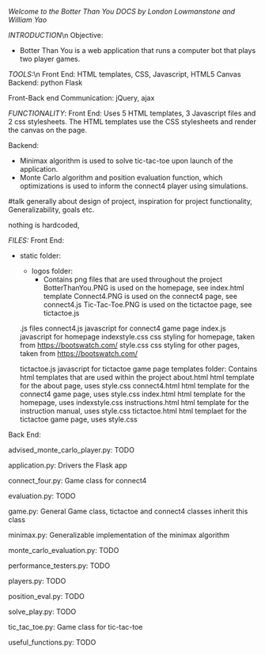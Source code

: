 *Welcome to the Botter Than You DOCS by London Lowmanstone and William Yao*

*INTRODUCTION*\n
Objective:
- Botter Than You is a web application that runs a computer bot that plays two player games.

*TOOLS:*\n
Front End:
HTML templates, CSS, Javascript, HTML5 Canvas
Backend:
python Flask

Front-Back end Communication: jQuery, ajax

*FUNCTIONALITY*:
Front End: 
Uses 5 HTML templates, 3 Javascript files and 2 css stylesheets. The HTML templates use the CSS stylesheets and
render the canvas on the page.

Backend: 
- Minimax algorithm is used to solve tic-tac-toe upon launch of the application. 
- Monte Carlo algorithm and position evaluation function, which optimizations is used to inform the 
connect4 player using simulations.


#talk generally about design of project, inspiration for project functionality, Generalizability, goals etc.


nothing is hardcoded, 

*FILES:*
Front End:
- static folder:
    - logos folder:
        - Contains png files that are used throughout the project
    BotterThanYou.PNG is used on the homepage, see index.html template
    Connect4.PNG is used on the connect4 page, see connect4.js
    Tic-Tac-Toe.PNG is used on the tictactoe page, see tictactoe.js
    
    .js files
    connect4.js
        javascript for connect4 game page
    index.js
        javascript for homepage
    indexstyle.css
        css styling for homepage, taken from https://bootswatch.com/
    style.css
        css styling for other pages, taken from https://bootswatch.com/
    
    tictactoe.js
        javascript for tictactoe game page
templates folder:
    Contains html templates that are used within the project
    about.html
        html template for the about page, uses style.css
    connect4.html
        html template for the connect4 game page, uses style.css
    index.html
        html template for the homepage, uses indexstyle.css
    instructions.html
        html template for the instruction manual, uses style.css
    tictactoe.html
        html templaet for the tictactoe game page, uses style.css


Back End:

advised_monte_carlo_player.py:
TODO

application.py:
Drivers the Flask app

connect_four.py:
Game class for connect4

evaluation.py:
TODO

game.py:
General Game class, tictactoe and connect4 classes inherit this class

minimax.py:
Generalizable implementation of the minimax algorithm

monte_carlo_evaluation.py:
TODO

performance_testers.py:
TODO

players.py:
TODO

position_eval.py:
TODO

solve_play.py:
TODO

tic_tac_toe.py:
Game class for tic-tac-toe

useful_functions.py:
TODO



